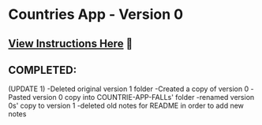 # Countries App - Version 0

## [View Instructions Here](https://github.com/AnnieCannons/countries-app-instructions/tree/main/version-0) 📝

## COMPLETED:

(UPDATE 1)
-Deleted original version 1 folder
-Created a copy of version 0
-Pasted version 0 copy into COUNTRIE-APP-FALLs' folder
-renamed version 0s' copy to version 1
-deleted old notes for README in order to add new notes
